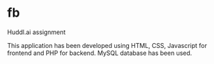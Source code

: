 # fb
Huddl.ai assignment

This application has been developed using HTML, CSS, Javascript for frontend and PHP for backend. MySQL database has been used.  
